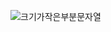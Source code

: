 ![크기가작은부분문자열](https://user-images.githubusercontent.com/40799363/209320697-b5da2437-55bb-4e7a-93c8-6c77325595ba.png)
